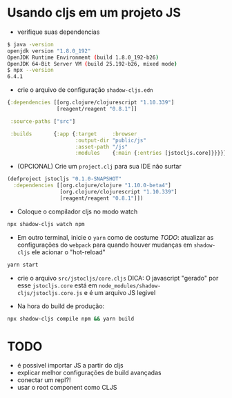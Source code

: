 # Usando cljs em um projeto JS

- verifique suas dependencias
```bash
$ java -version
openjdk version "1.8.0_192"
OpenJDK Runtime Environment (build 1.8.0_192-b26)
OpenJDK 64-Bit Server VM (build 25.192-b26, mixed mode)
$ npx --version
6.4.1
```

- crie o arquivo de configuração `shadow-cljs.edn`

```clojure
{:dependencies [[org.clojure/clojurescript "1.10.339"]
                [reagent/reagent "0.8.1"]]

 :source-paths ["src"]

 :builds       {:app {:target     :browser
                      :output-dir "public/js"
                      :asset-path "/js"
                      :modules    {:main {:entries [jstocljs.core]}}}}}
```

- (OPCIONAL) Crie um `project.clj` para sua IDE não surtar

```clojure
(defproject jstocljs "0.1.0-SNAPSHOT"
  :dependencies [[org.clojure/clojure "1.10.0-beta4"]
                 [org.clojure/clojurescript "1.10.339"]
                 [reagent/reagent "0.8.1"]])

```

- Coloque o compilador cljs no modo watch

```bash
npx shadow-cljs watch npm
```

- Em outro terminal, inicie o `yarn` como de costume
*TODO*: atualizar as configurações do `webpack` para quando houver
mudanças em `shadow-cljs` ele acionar o "hot-reload"
```bash
yarn start
```

- crie o arquivo `src/jstocljs/core.cljs`
DICA: O javascript "gerado" por esse `jstocljs.core` está em
`node_modules/shadow-cljs/jstocljs.core.js` e é um arquivo JS legivel


- Na hora do build de produção:
```bash
npx shadow-cljs compile npm && yarn build
```

# TODO
- é possivel importar JS a partir do cljs
- explicar melhor configurações de build avançadas
- conectar um repl?!
- usar o root component como CLJS
